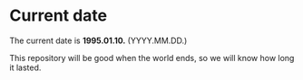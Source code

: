 # Current date

The current date is **1995.01.10.** (YYYY.MM.DD.)

This repository will be good when the world ends, so we will know how long it lasted.